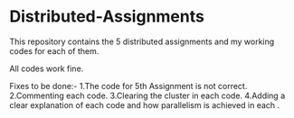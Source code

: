 # Distributed-Assignments
This repository contains the 5 distributed assignments and my working codes for each of them.

All codes work fine.

Fixes to be done:-
1.The code for 5th Assignment is not correct.
2.Commenting each code.
3.Clearing the cluster in each code.
4.Adding a clear explanation of each code and how parallelism is achieved in each .
